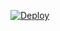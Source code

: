 [![Deploy](https://button.deta.dev/1/svg)](https://go.deta.dev/deploy?repo=https://github.com/Ecalose/detapixiv)
